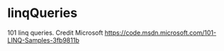 # linqQueries
101 linq queries. Credit Microsoft https://code.msdn.microsoft.com/101-LINQ-Samples-3fb9811b

